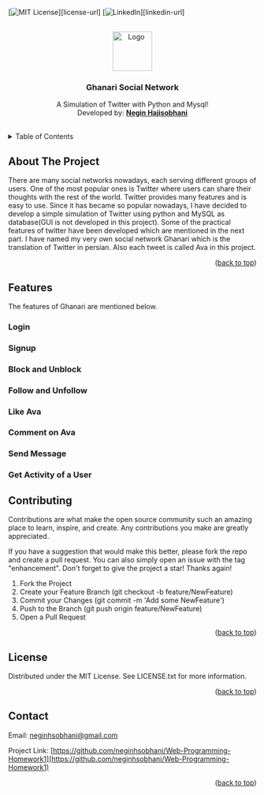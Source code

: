 <div id="top"></div>


[![MIT License][license-shield]][license-url]
[![LinkedIn][linkedin-shield]][linkedin-url]



<!-- PROJECT LOGO -->
<br />
<div align="center">
  <a href="https://github.com/neginhsobhani/Web-Programming-Homework1">
    <img src="https://www.freepnglogos.com/uploads/twitter-logo-png/twitter-logo-vector-png-clipart-1.png" alt="Logo" width="80" height="80">
  </a>

  <h3 align="center">Ghanari Social Network</h3>

  <p align="center">
    A Simulation of Twitter with Python and Mysql!
    <br />
    Developed by: <a href="https://github.com/neginhsobhani"><strong>Negin Hajisobhani</strong></a>
    <br />
    <br />
  </p>
</div>



<!-- TABLE OF CONTENTS -->

<details>
  <summary>Table of Contents</summary>
  <ul>
    <li>
      <a href="#about-the-project">About The Project</a>
    </li>
    <li>
      <a href="#features">Features</a>
      <ul>
        <li><a href="#login">Login</a></li>
        <li><a href="#signup">Signup</a></li>
        <li><a href="#block-and-unblock">Block and Unblock</a></li>
        <li><a href="#follow-and-unfollow">Follow and Unfollow</a></li>
        <li><a href="#like-ava">Like Ava</a></li>
        <li><a href="#comment-on-ava">Comment on Ava</a></li>
        <li><a href="#send-message">Send Message</a></li>
        <li><a href="#get-activity-of-a-user">Get activity of a User</a></li>
      </ul>
    </li>
    <li><a href="#Contributing">Contributing</a></li>
    <li><a href="#License">License</a></li>
    <li><a href="#Contact">Contact</a></li>
  </ul>
</details>



<!-- ABOUT THE PROJECT -->
## About The Project
There are many social networks nowadays, each serving different groups of users. One of the most popular ones is Twitter where users can share their thoughts with the rest of the world. Twitter provides many features and is easy to use. Since it has became so popular nowadays, I have decided to develop a simple simulation of Twitter using python and MySQL as database(GUI is not developed in this project).
Some of the practical features of twitter have been developed which are mentioned in the next part. 
I have named my very own social network Ghanari which is the translation of Twitter in persian. Also each tweet is called Ava in this project.
<p align="right">(<a href="#top">back to top</a>)</p>




<!-- GETTING STARTED -->
## Features

The features of Ghanari are mentioned below.

### Login

### Signup

### Block and Unblock

### Follow and Unfollow

### Like Ava

### Comment on Ava

### Send Message

### Get Activity of a User



<!-- CONTRIBUTING -->
## Contributing

Contributions are what make the open source community such an amazing place to learn, inspire, and create. Any contributions you make are greatly appreciated.

If you have a suggestion that would make this better, please fork the repo and create a pull request. You can also simply open an issue with the tag "enhancement".
Don't forget to give the project a star! Thanks again!

1. Fork the Project
2. Create your Feature Branch (git checkout -b feature/NewFeature)
3. Commit your Changes (git commit -m 'Add some NewFeature')
4. Push to the Branch (git push origin feature/NewFeature)
5. Open a Pull Request

<p align="right">(<a href="#top">back to top</a>)</p>




<!-- LICENSE -->
## License

Distributed under the MIT License. See LICENSE.txt for more information.

<p align="right">(<a href="#top">back to top</a>)</p>



<!-- CONTACT -->
## Contact

Email:  neginhsobhani@gmail.com

Project Link: [https://github.com/neginhsobhani/Web-Programming-Homework1](https://github.com/neginhsobhani/Web-Programming-Homework1)

<p align="right">(<a href="#top">back to top</a>)</p>

[license-shield]: https://img.shields.io/github/license/othneildrew/Best-README-Template.svg?style=for-the-badge
[linkedin-shield]: https://img.shields.io/badge/-LinkedIn-black.svg?style=for-the-badge&logo=linkedin&colorB=555
[product-screenshot]: images/screenshot.png
